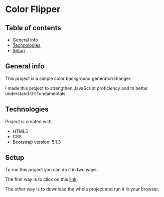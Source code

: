 # Color Flipper

## Table of contents
* [General info](#general-info)
* [Technologies](#technologies)
* [Setup](#setup)

## General info
This project is a simple color background generator/changer.

I made this project to strengthen JavaScript proficiency and to better understand Git fundamentals.

## Technologies
Project is created with:
* HTML5
* CSS
* Bootstrap version: 5.1.3

## Setup
To run this project you can do it in two ways.

The first way is to click on this [link](https://htmlpreview.github.io/?https://github.com/piotrgorski23/Color-Flipper/blob/master/index.html).

The other way is to download the whole project and run it in your browser.
